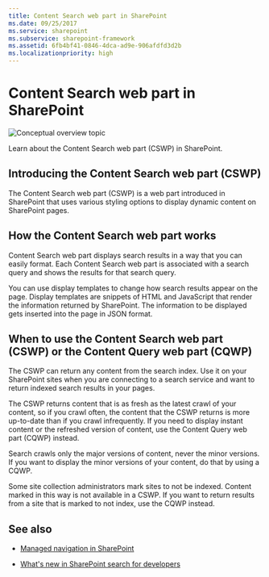 ```yaml
---
title: Content Search web part in SharePoint
ms.date: 09/25/2017
ms.service: sharepoint
ms.subservice: sharepoint-framework
ms.assetid: 6fb4bf41-0846-4dca-ad9e-906afdfd3d2b
ms.localizationpriority: high
---
```



# Content Search web part in SharePoint

  
    
    
![Conceptual overview topic](../images/mod_icon_badge_conoverview.png)
  
    
    

  
    
    

  
    
    
Learn about the Content Search web part (CSWP) in SharePoint.
## Introducing the Content Search web part (CSWP)
<a name="SP15_CSWP_IntroducingCSWP"> </a>

The Content Search web part (CSWP) is a web part introduced in SharePoint that uses various styling options to display dynamic content on SharePoint pages.
  
    
    

## How the Content Search web part works
<a name="SP15_CSWP_HowCSWPWorks"> </a>

Content Search web part displays search results in a way that you can easily format. Each Content Search web part is associated with a search query and shows the results for that search query.
  
    
    
You can use display templates to change how search results appear on the page. Display templates are snippets of HTML and JavaScript that render the information returned by SharePoint. The information to be displayed gets inserted into the page in JSON format. 
  
    
    

## When to use the Content Search web part (CSWP) or the Content Query web part (CQWP)
<a name="SP15_CSWP_WhenToUseCSWPorCQWP"> </a>

The CSWP can return any content from the search index. Use it on your SharePoint sites when you are connecting to a search service and want to return indexed search results in your pages. 
  
    
    
The CSWP returns content that is as fresh as the latest crawl of your content, so if you crawl often, the content that the CSWP returns is more up-to-date than if you crawl infrequently. If you need to display instant content or the refreshed version of content, use the Content Query web part (CQWP) instead.
  
    
    
Search crawls only the major versions of content, never the minor versions. If you want to display the minor versions of your content, do that by using a CQWP.
  
    
    
Some site collection administrators mark sites to not be indexed. Content marked in this way is not available in a CSWP. If you want to return results from a site that is marked to not index, use the CQWP instead.
  
    
    

## See also
<a name="SP15_CSWP_AdditionalResources"> </a>


-  [Managed navigation in SharePoint](managed-navigation-in-sharepoint.md)
    
  
-  [What's new in SharePoint search for developers](what-s-new-in-sharepoint-search-for-developers.md)
    
  


